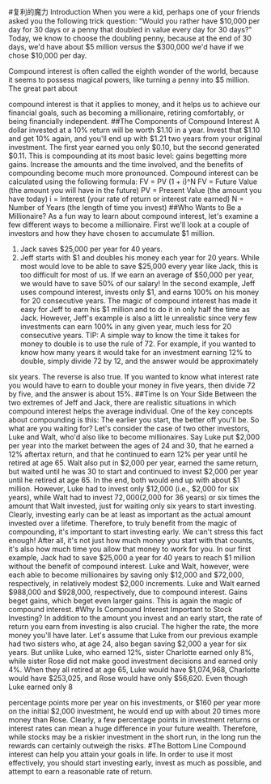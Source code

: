 #复利的魔力
Introduction
When you were a kid, perhaps one of your friends asked you the following trick question:
"Would you rather have $10,000 per day for 30 days or a penny that doubled in value
every day for 30 days?" Today, we know to choose the doubling penny, because at the
end of 30 days, we'd have about $5 million versus the $300,000 we'd have if we chose
$10,000 per day.

Compound interest is often called the eighth wonder of the world, because it seems to
possess magical powers, like turning a penny into $5 million. The great part about

compound interest is that it applies to money, and it helps us to achieve our financial
goals, such as becoming a millionaire, retiring comfortably, or being financially
independent.
##The Components of Compound Interest
A dollar invested at a 10% return will be worth $1.10 in a year. Invest that $1.10 and get
10% again, and you'll end up with $1.21 two years from your original investment. The
first year earned you only $0.10, but the second generated $0.11. This is compounding at
its most basic level: gains begetting more gains. Increase the amounts and the time
involved, and the benefits of compounding become much more pronounced.
Compound interest can be calculated using the following formula:
FV = PV (1 + i)^N
FV = Future Value (the amount you will have in the future)
PV = Present Value (the amount you have today)
i = Interest (your rate of return or interest rate earned)
N = Number of Years (the length of time you invest)
##Who Wants to Be a Millionaire?
As a fun way to learn about compound interest, let's examine a few different ways to
become a millionaire. First we'll look at a couple of investors and how they have chosen
to accumulate $1 million.
1. Jack saves $25,000 per year for 40 years.
2. Jeff starts with $1 and doubles his money each year for 20 years.
While most would love to be able to save $25,000 every year like Jack, this is too
difficult for most of us. If we earn an average of $50,000 per year, we would have to save
50% of our salary!
In the second example, Jeff uses compound interest, invests only $1, and earns 100% on
his money for 20 consecutive years. The magic of compound interest has made it easy for
Jeff to earn his $1 million and to do it in only half the time as Jack. However, Jeff's
example is also a litt le unrealistic since very few investments can earn 100% in any given
year, much less for 20 consecutive years.
TIP: A simple way to know the time it takes for money to double is to use the rule of 72.
For example, if you wanted to know how many years it would take for an investment
earning 12% to double, simply divide 72 by 12, and the answer would be approximately

six years. The reverse is also true. If you wanted to know what interest rate you would
have to earn to double your money in five years, then divide 72 by five, and the answer is
about 15%.
##Time Is on Your Side
Between the two extremes of Jeff and Jack, there are realistic situations in which
compound interest helps the average individual. One of the key concepts about
compounding is this: The earlier you start, the better off you'll be. So what are you
waiting for?
Let's consider the case of two other investors, Luke and Walt, who'd also like to become
millionaires. Say Luke put $2,000 per year into the market between the ages of 24 and 30,
that he earned a 12% aftertax return, and that he continued to earn 12% per year until he
retired at age 65. Walt also put in $2,000 per year, earned the same return, but waited
until he was 30 to start and continued to invest $2,000 per year until he retired at age 65.
In the end, both would end up with about $1 million. However, Luke had to invest only
$12,000 (i.e., $2,000 for six years), while Walt had to invest $72,000 ($2,000 for 36 years)
or six times the amount that Walt invested, just for waiting only six years to start
investing.
Clearly, investing early can be at least as important as the actual amount invested over a
lifetime. Therefore, to truly benefit from the magic of compounding, it's important to
start investing early. We can't stress this fact enough! After all, it's not just how much
money you start with that counts, it's also how much time you allow that money to work
for you.
In our first example, Jack had to save $25,000 a year for 40 years to reach $1 million
without the benefit of compound interest. Luke and Walt, however, were each able to
become millionaires by saving only $12,000 and $72,000, respectively, in relatively
modest $2,000 increments. Luke and Walt earned $988,000 and $928,000, respectively,
due to compound interest. Gains beget gains, which beget even larger gains. This is
again the magic of compound interest.
#Why Is Compound Interest Important to Stock Investing?
In addition to the amount you invest and an early start, the rate of return you earn from
investing is also crucial. The higher the rate, the more money you'll have later. Let's
assume that Luke from our previous example had two sisters who, at age 24, also began
saving $2,000 a year for six years. But unlike Luke, who earned 12%, sister Charlotte
earned only 8%, while sister Rose did not make good investment decisions and earned
only 4%. When they all retired at age 65, Luke would have $1,074,968, Charlotte would
have $253,025, and Rose would have only $56,620. Even though Luke earned only 8

percentage points more per year on his investments, or $160 per year more on the initial
$2,000 investment, he would end up with about 20 times more money than Rose.
Clearly, a few percentage points in investment returns or interest rates can mean a huge
difference in your future wealth. Therefore, while stocks may be a riskier investment in
the short run, in the long run the rewards can certainly outweigh the risks.
#The Bottom Line
Compound interest can help you attain your goals in life. In order to use it most
effectively, you should start investing early, invest as much as possible, and attempt to
earn a reasonable rate of return.